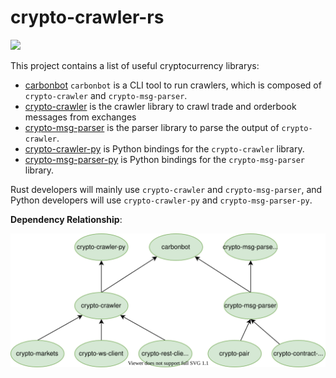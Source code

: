 # crypto-crawler-rs

[![](https://img.shields.io/github/workflow/status/soulmachine/crypto-crawler-rs/CI/main)](https://github.com/soulmachine/crypto-crawler-rs/actions?query=branch%3Amain)

This project contains a list of useful cryptocurrency librarys:

- [carbonbot](./carbonbot) `carbonbot` is a CLI tool to run crawlers, which is composed of `crypto-crawler` and `crypto-msg-parser`.
- [crypto-crawler](./crypto-crawler) is the crawler library to crawl trade and orderbook messages from exchanges
- [crypto-msg-parser](./crypto-msg-parser) is the parser library to parse the output of `crypto-crawler`.
- [crypto-crawler-py](https://github.com/soulmachine/crypto-crawler-py) is Python bindings for the `crypto-crawler` library.
- [crypto-msg-parser-py](https://github.com/soulmachine/crypto-msg-parser-py) is Python bindings for the `crypto-msg-parser` library.

Rust developers will mainly use `crypto-crawler` and `crypto-msg-parser`, and Python developers will use `crypto-crawler-py` and `crypto-msg-parser-py`.

**Dependency Relationship**:

![](./dependency-tree.svg)
